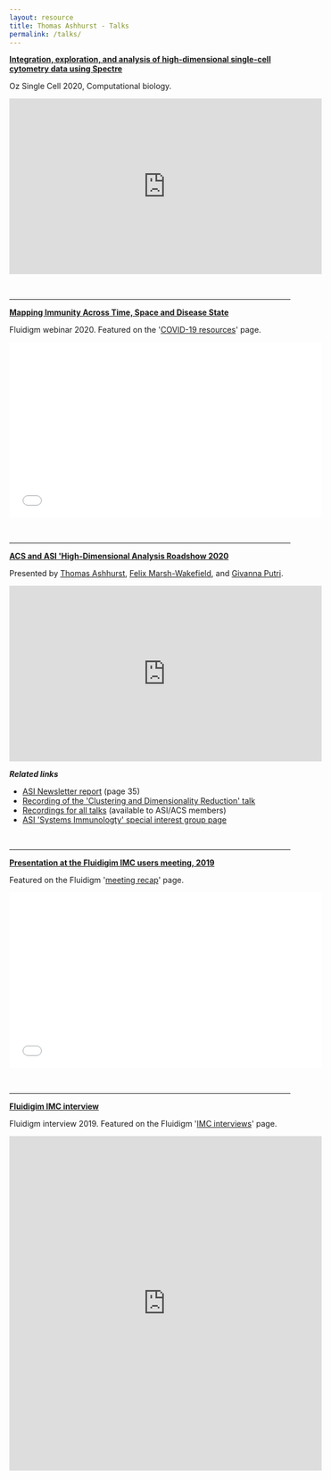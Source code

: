 ```yaml
---
layout: resource
title: Thomas Ashhurst - Talks
permalink: /talks/
---
```


**[Integration, exploration, and analysis of high-dimensional single-cell cytometry data using Spectre](https://youtu.be/poEDERGXrQw?t=3151)**

Oz Single Cell 2020, Computational biology.

<p align="center"><iframe width="560" height="315" src="https://www.youtube.com/embed/poEDERGXrQw?start=3151" frameborder="0" allow="accelerometer; autoplay; clipboard-write; encrypted-media; gyroscope; picture-in-picture" allowfullscreen></iframe></p>

<br />

---

**[Mapping Immunity Across Time, Space and Disease State](https://www.fluidigm.com/articles/presentation---mapping-dynamic-immunity-across-time-space-and-disease-state-using-high%E2%80%90dimensional-cytometry-technologies-and-analytics)**

Fluidigm webinar 2020. Featured on the '[COVID-19 resources](https://www.fluidigm.com/singlearticles/covid-19-resources)' page.

<p align="center"><iframe class="vidyard_iframe" src="//play.vidyard.com/4A9gczgzSZrmMa2q5Tyuvf.html?" width=560 height=315 scrolling="no" frameborder="0" allowtransparency="true" allowfullscreen></iframe></p>

<br />

---

**[ACS and ASI 'High-Dimensional Analysis Roadshow 2020](https://www.immunology.org.au/Programs/Special-Interest-Groups/Systems-Immunology/acs-asi-homeshow-2020/)** 

Presented by [Thomas Ashhurst](https://tomashhurst.github.io), [Felix Marsh-Wakefield](https://scholar.google.com/citations?user=6PaVkisAAAAJ&hl=en), and [Givanna Putri](https://scholar.google.com/citations?user=S-sNLPIAAAAJ&hl=en).

<p align="center"><iframe width="560" height="315" src="https://www.youtube.com/embed/MSIDmYhqe5g" frameborder="0" allow="accelerometer; autoplay; clipboard-write; encrypted-media; gyroscope; picture-in-picture" allowfullscreen></iframe></p>

***Related links***
- [ASI Newsletter report](https://www.immunology.org.au/files/Newsletter_pdfs/ASI017_Dec_2020.pdf#page=35) (page 35)
- [Recording of the 'Clustering and Dimensionality Reduction' talk](https://youtu.be/MSIDmYhqe5g)
- [Recordings for all talks](https://www.immunology.org.au/Programs/Special-Interest-Groups/Systems-Immunology/acs-asi-homeshow-2020/) (available to ASI/ACS members)
- [ASI 'Systems Immunologty' special interest group page](https://www.immunology.org.au/asi-programs-and-opportunities/special-interest-groups/systems-immunology/)

<br />

---

**[Presentation at the Fluidigim IMC users meeting, 2019](https://share.vidyard.com/watch/jc84nXuBpcofBcDkGeLQSo?)**

Featured on the Fluidigm '[meeting recap](https://www.fluidigm.com/articles/imc-user-group-meeting-2019-recap)' page.

<p align="center"><iframe class="vidyard_iframe" src="//play.vidyard.com/jc84nXuBpcofBcDkGeLQSo.html?" width=560 height=315 scrolling="no" frameborder="0" allowtransparency="true" allowfullscreen></iframe></p>

<br />

---

**[Fluidigim IMC interview](https://share.vidyard.com/watch/zkoHBRGkujiSHA2FYBmSPQ?)**

Fluidigm interview 2019. Featured on the Fluidigm '[IMC interviews](https://www.fluidigm.com/articles/imaging-mass-cytometry-interviews)' page.

<p align="center"><iframe class="vidyard_iframe" src="https://share.vidyard.com/watch/zkoHBRGkujiSHA2FYBmSPQ?" width=560 height=600 scrolling="yes" frameborder="0" allowtransparency="true" allowfullscreen></iframe></p>

<br />
